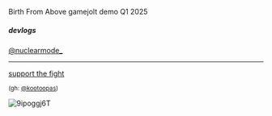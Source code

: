 Birth From Above gamejolt demo Q1 2025

##### devlogs

[@nuclearmode_](https://x.com/nuclearmode_)

---

[support the fight](https://ko-fi.com/Y8Y519HQUI)

<sub>(gh: [@kootoopas](https://github.com/kootoopas))</sub>

![9ipoggj6T](https://user-images.githubusercontent.com/601001/174320109-5a1e8962-ae74-4f61-b95e-774881fd0125.gif)
